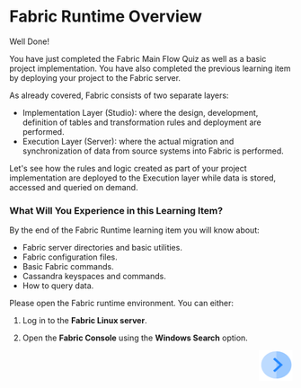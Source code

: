 # Fabric Runtime Overview

Well Done! 

You have just completed the Fabric Main Flow Quiz as well as a basic project implementation. You have also completed the previous learning item by deploying your project to the Fabric server. 

As already covered, Fabric consists of two separate layers:

- Implementation Layer (Studio): where the design, development, definition of tables and transformation rules and deployment are performed.
- Execution Layer (Server): where the actual migration and synchronization of data from source systems into  Fabric is performed.



Let's see how the rules and logic created as part of your project implementation are deployed to the Execution layer while data is  stored, accessed and queried on demand.



### What Will You Experience in this Learning Item?

By the end of the Fabric Runtime learning item you will know about:

- Fabric server directories and basic utilities.
- Fabric configuration files.
- Basic Fabric commands. 
- Cassandra keyspaces and commands.
- How to query data.


Please open the Fabric runtime environment. You can either:
 
1. Log in to the **Fabric Linux server**.  

2. Open the **Fabric Console** using the **Windows Search** option.

   

[<img align="right" width="60" height="54" src="/articles/images/Next.png">](/academy/Training_Level_1/04_fabric_runtime/02_getting_started_with_fabric_server.md)

